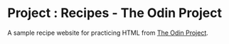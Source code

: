# Project : Recipes - The Odin Project

A sample recipe website for practicing HTML from [The Odin Project](https://www.theodinproject.com/about).